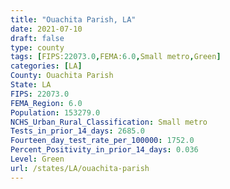 ```yaml
---
title: "Ouachita Parish, LA"
date: 2021-07-10
draft: false
type: county
tags: [FIPS:22073.0,FEMA:6.0,Small metro,Green]
categories: [LA]
County: Ouachita Parish
State: LA
FIPS: 22073.0
FEMA_Region: 6.0
Population: 153279.0
NCHS_Urban_Rural_Classification: Small metro
Tests_in_prior_14_days: 2685.0
Fourteen_day_test_rate_per_100000: 1752.0
Percent_Positivity_in_prior_14_days: 0.036
Level: Green
url: /states/LA/ouachita-parish
---
```



